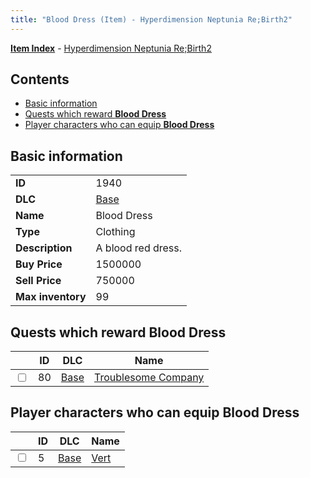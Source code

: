 ```yaml
---
title: "Blood Dress (Item) - Hyperdimension Neptunia Re;Birth2"
---
```


[**Item Index**](/neptunia/rb2/item/index.html) - [Hyperdimension Neptunia Re;Birth2](/neptunia/rb2)

## Contents

- [Basic information](#basic-information)
- [Quests which reward **Blood Dress**](#quests-which-reward-blood-dress)
- [Player characters who can equip **Blood Dress**](#player-characters-who-can-equip-blood-dress)

## Basic information

|   |   |
| -- | -- |
| **ID** | 1940 |
| **DLC** | [Base](/neptunia/rb2/dlc/0-base.html) |
| **Name** | Blood Dress |
| **Type** | Clothing |
| **Description** | A blood red dress. |
| **Buy Price** | 1500000 |
| **Sell Price** | 750000 |
| **Max inventory** | 99 |

## Quests which reward **Blood Dress**

|    | ID | DLC | Name |
| -- | -- | --- | ---- |
| <input type="checkbox" id="rb2-quest-0-80" class="trackbox" /> | 80 | [Base](/neptunia/rb2/dlc/0-base.html) | [Troublesome Company](/neptunia/rb2/quest/0-80-troublesome-company.html) |

## Player characters who can equip **Blood Dress**

|    | ID | DLC | Name |
| -- | -- | --- | ---- |
| <input type="checkbox" id="rb2-player-0-5" class="trackbox" /> | 5 | [Base](/neptunia/rb2/dlc/0-base.html) | [Vert](/neptunia/rb2/player/0-5-vert.html) |